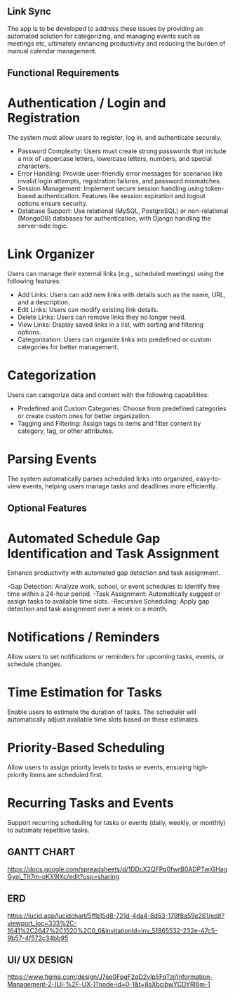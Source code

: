 
## Link Sync

The app is to be developed to address these issues by providing an automated solution for categorizing, and managing events such as meetings etc, ultimately enhancing productivity and reducing the burden of manual calendar management.



## Functional Requirements

# Authentication / Login and Registration

The system must allow users to register, log in, and authenticate securely.

- Password Complexity: Users must create strong passwords that include a mix of uppercase letters, lowercase letters, numbers, and special characters.
- Error Handling: Provide user-friendly error messages for scenarios like invalid login attempts, registration failures, and password mismatches.
- Session Management: Implement secure session handling using token-based authentication. Features like session expiration and logout options ensure security.
- Database Support: Use relational (MySQL, PostgreSQL) or non-relational (MongoDB) databases for authentication, with Django handling the server-side logic.

# Link Organizer

Users can manage their external links (e.g., scheduled meetings) using the following features:

- Add Links: Users can add new links with details such as the name, URL, and a description.
- Edit Links: Users can modify existing link details.
- Delete Links: Users can remove links they no longer need.
- View Links: Display saved links in a list, with sorting and filtering options.
- Categorization: Users can organize links into predefined or custom categories for better management.

# Categorization

Users can categorize data and content with the following capabilities:

- Predefined and Custom Categories: Choose from predefined categories or create custom ones for better organization.
- Tagging and Filtering: Assign tags to items and filter content by category, tag, or other attributes.

# Parsing Events

The system automatically parses scheduled links into organized, easy-to-view events, helping users manage tasks and deadlines more efficiently.


## Optional Features

# Automated Schedule Gap Identification and Task Assignment

Enhance productivity with automated gap detection and task assignment.

-Gap Detection: Analyze work, school, or event schedules to identify free time within a 24-hour period.
-Task Assignment: Automatically suggest or assign tasks to available time slots.
-Recursive Scheduling: Apply gap detection and task assignment over a week or a month.

# Notifications / Reminders

Allow users to set notifications or reminders for upcoming tasks, events, or schedule changes.

# Time Estimation for Tasks

Enable users to estimate the duration of tasks. The scheduler will automatically adjust available time slots based on these estimates.

# Priority-Based Scheduling

Allow users to assign priority levels to tasks or events, ensuring high-priority items are scheduled first.

# Recurring Tasks and Events

Support recurring scheduling for tasks or events (daily, weekly, or monthly) to automate repetitive tasks.
## GANTT CHART

https://docs.google.com/spreadsheets/d/1DDcX2QFPq0fwrB0ADPTwiGHagGypi_Tlt7m-oKX9lXc/edit?usp=sharing

## ERD

https://lucid.app/lucidchart/5ffb15d8-721d-4da4-8d53-179f8a59e261/edit?viewport_loc=333%2C-1641%2C2647%2C1520%2C0_0&invitationId=inv_51865532-232e-47c5-9b57-4f572c34bb95

## UI/ UX DESIGN

https://www.figma.com/design/J7ee0FpgF2qD2yIp5FqTzj/Information-Management-2-(UI-%2F-UX-)?node-id=0-1&t=8sXbcibwYCDYRl6m-1


